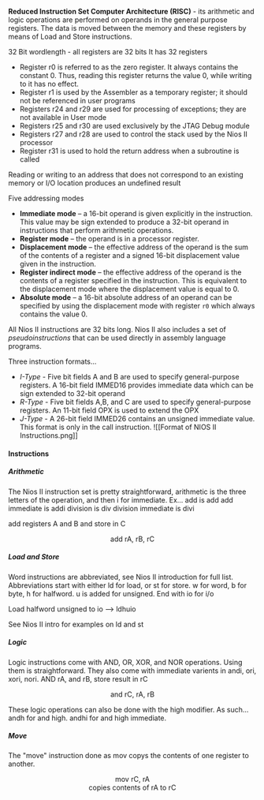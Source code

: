 
**Reduced Instruction Set Computer Architecture (RISC)** - its arithmetic and logic operations are performed on operands in the general purpose registers. The data is moved between the memory and these registers by means of Load and Store instructions.

32 Bit wordlength - all registers are 32 bits
It has 32 registers

- Register r0 is referred to as the zero register. It always contains the constant 0. Thus, reading this register returns the value 0, while writing to it has no effect.  
- Register r1 is used by the Assembler as a temporary register; it should not be referenced in user programs  
- Registers r24 and r29 are used for processing of exceptions; they are not available in User mode  
- Registers r25 and r30 are used exclusively by the JTAG Debug module  
- Registers r27 and r28 are used to control the stack used by the Nios II processor  
- Register r31 is used to hold the return address when a subroutine is called

Reading or writing to an address that does not correspond to an existing memory or I/O location produces an undefined result

Five addressing modes
- **Immediate mode** – a 16-bit operand is given explicitly in the instruction. This value may be sign extended to produce a 32-bit operand in instructions that perform arithmetic operations.
- **Register mode** – the operand is in a processor register.
- **Displacement mode** – the effective address of the operand is the sum of the contents of a register and a signed 16-bit displacement value given in the instruction.
- **Register indirect mode** – the effective address of the operand is the contents of a register specified in the instruction. This is equivalent to the displacement mode where the displacement value is equal to 0.
- **Absolute mode** – a 16-bit absolute address of an operand can be specified by using the displacement mode with register `r0` which always contains the value 0.

All Nios II instructions are 32 bits long. Nios II also includes a set of *pseudoinstructions* that can be used directly in assembly language programs.

Three instruction formats...

- *I-Type* - Five bit fields A and B are used to specify general-purpose registers. A 16-bit field IMMED16 provides immediate data which can be sign extended to 32-bit operand
- *R-Type* - Five bit fields A,B, and C are used to specify general-purpose registers. An 11-bit field OPX is used to extend the OPX
- *J-Type* - A 26-bit field IMMED26 contains an unsigned immediate value. This format is only in the call instruction.
![[Format of NIOS II Instructions.png]]

#### Instructions
##### Arithmetic
The Nios II instruction set is pretty straightforward, arithmetic is the three letters of the operation, and then i for immediate. Ex...
add is add
add immediate is addi
division is div
division immediate is divi

add registers A and B and store in C

<div align="center">

add rA, rB, rC

</div>

##### Load and Store
Word instructions are abbreviated, see Nios II introduction for full list.
Abbreviations start with either ld for load, or st for store. w for word, b for byte, h for halfword. u is added for unsigned. End with io for i/o

Load halfword unsigned to io --> ldhuio

See Nios II intro for examples on ld and st

##### Logic
Logic instructions come with AND, OR, XOR, and NOR operations. Using them is straightforward. They also come with immediate varients in andi, ori, xori, nori.
AND rA, and rB, store result in rC
<div align="center">
and rC, rA, rB
</div>

These logic operations can also be done with the high modifier. As such...
andh for and high. andhi for and high immediate.

##### Move
The "move" instruction done as mov copys the contents of one register to another.
<div align="center">
mov rC, rA <br>
copies contents of rA to rC
</div>
